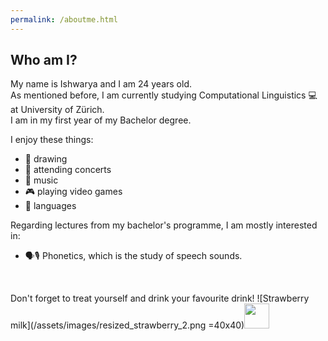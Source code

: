 ```yaml
---
permalink: /aboutme.html
---
```


## Who am I?<br>

My name is Ishwarya and I am 24 years old.<br>As mentioned before, I am currently studying Computational Linguistics 💻 at University of Zürich.<br>I am in my first year of my Bachelor degree.<br>

I enjoy these things:<br>

- 🎨 drawing
- 🥳 attending concerts
- 🎵 music
- 🎮 playing video games
- 📕 languages

Regarding lectures from my bachelor's programme, I am mostly interested in:<br>

- 🗣️🎙️ Phonetics, which is the study of speech sounds.<br>
<br>



Don't forget to treat yourself and drink your favourite drink! ![Strawberry milk](/assets/images/resized_strawberry_2.png =40x40)<img src="https://cliply.co/clip/animated-sparkles/" width="40" height="40">


